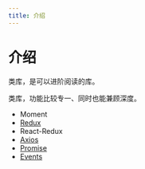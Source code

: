 ```yaml
---
title: 介绍
---
```


# 介绍
类库，是可以进阶阅读的库。

类库，功能比较专一、同时也能兼顾深度。

* Moment
* [Redux](./Redux/read.md)
* React-Redux
* [Axios](./Axios/read.md)
* [Promise](./Promise/read.md)
* [Events](./Events.md)